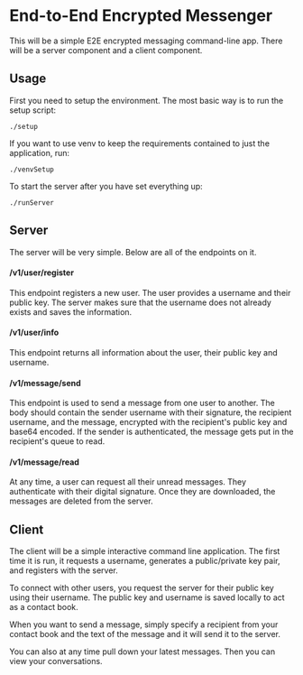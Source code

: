 End-to-End Encrypted Messenger
==============================

This will be a simple E2E encrypted messaging command-line app.
There will be a server component and a client component.

Usage
-----

First you need to setup the environment.
The most basic way is to run the setup script:

    ./setup

If you want to use venv to keep the requirements contained to just the application, run:

    ./venvSetup

To start the server after you have set everything up:

    ./runServer

Server
------

The server will be very simple.
Below are all of the endpoints on it.

#### /v1/user/register

This endpoint registers a new user.
The user provides a username and their public key.
The server makes sure that the username does not already exists and saves the information.

#### /v1/user/info

This endpoint returns all information about the user, their public key and username.

#### /v1/message/send

This endpoint is used to send a message from one user to another.
The body should contain the sender username with their signature, the recipient username, and the message, encrypted with the recipient's public key and base64 encoded.
If the sender is authenticated, the message gets put in the recipient's queue to read.

#### /v1/message/read

At any time, a user can request all their unread messages.
They authenticate with their digital signature.
Once they are downloaded, the messages are deleted from the server.

Client
------

The client will be a simple interactive command line application.
The first time it is run, it requests a username, generates a public/private key pair, and registers with the server.

To connect with other users, you request the server for their public key using their username.
The public key and username is saved locally to act as a contact book.

When you want to send a message, simply specify a recipient from your contact book and the text of the message and it will send it to the server.

You can also at any time pull down your latest messages.
Then you can view your conversations.
